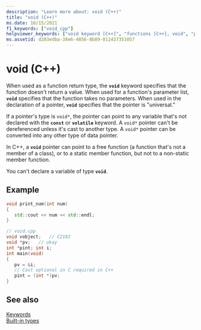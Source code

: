 ```yaml
---
description: "Learn more about: void (C++)"
title: "void (C++)"
ms.date: 10/15/2021
f1_keywords: ["void_cpp"]
helpviewer_keywords: ["void keyword [C++]", "functions [C++], void", "pointers, void"]
ms.assetid: d203edba-38e6-4056-8b89-011437351057
---
```

# void (C++)

When used as a function return type, the **`void`** keyword specifies that the function doesn't return a value. When used for a function's parameter list, **`void`** specifies that the function takes no parameters. When used in the declaration of a pointer, **`void`** specifies that the pointer is "universal."

If a pointer's type is `void*`, the pointer can point to any variable that's not declared with the **`const`** or **`volatile`** keyword. A `void*` pointer can't be dereferenced unless it's cast to another type. A `void*` pointer can be converted into any other type of data pointer.

In C++, a **`void`** pointer can point to a free function (a function that's not a member of a class), or to a static member function, but not to a non-static member function.

You can't declare a variable of type **`void`**.

## Example

```cpp
void print_num(int num)
{
   std::cout << num << std::endl;
}

// void.cpp
void vobject;   // C2182
void *pv;   // okay
int *pint; int i;
int main(void)
{
   pv = &i;
   // Cast optional in C required in C++
   pint = (int *)pv;
}
```

## See also

[Keywords](../cpp/keywords-cpp.md)\
[Built-in types](../cpp/fundamental-types-cpp.md)
